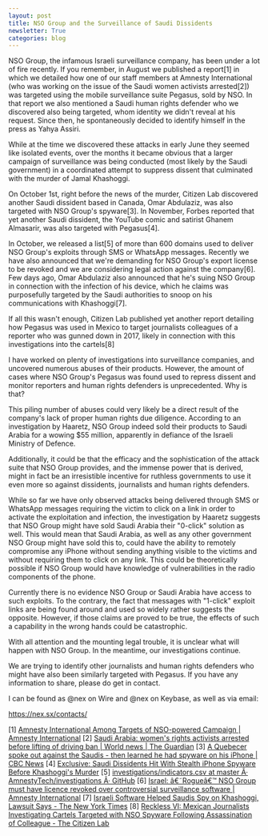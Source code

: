 ```yaml
---
layout: post
title: NSO Group and the Surveillance of Saudi Dissidents
newsletter: True
categories: blog
---
```

NSO Group, the infamous Israeli surveillance company, has been under a lot of fire recently. If you remember, in August we published a report[1] in which we detailed how one of our staff members at Amnesty International (who was working on the issue of the Saudi women activists arrested[2]) was targeted using the mobile surveillance suite Pegasus, sold by NSO. In that report we also mentioned a Saudi human rights defender who we discovered also being targeted, whom identity we didn't reveal at his request. Since then, he spontaneously decided to identify himself in the press as Yahya Assiri.

While at the time we discovered these attacks in early June they seemed like isolated events, over the months it became obvious that a larger campaign of surveillance was being conducted (most likely by the Saudi government) in a coordinated attempt to suppress dissent that culminated with the murder of Jamal Khashoggi.

On October 1st, right before the news of the murder, Citizen Lab discovered another Saudi dissident based in Canada, Omar Abdulaziz, was also targeted with NSO Group's spyware[3]. In November, Forbes reported that yet another Saudi dissident, the YouTube comic and satirist Ghanem Almasarir, was also targeted with Pegasus[4].

In October, we released a list[5] of more than 600 domains used to deliver NSO Group's exploits through SMS or WhatsApp messages. Recently we have also announced that we're demanding for NSO Group's export license to be revoked and we are considering legal action against the company[6]. Few days ago, Omar Abdulaziz also announced that he's suing NSO Group in connection with the infection of his device, which he claims was purposefully targeted by the Saudi authorities to snoop on his communications with Khashoggi[7].

If all this wasn't enough, Citizen Lab published yet another report detailing how Pegasus was used in Mexico to target journalists colleagues of a reporter who was gunned down in 2017, likely in connection with this investigations into the cartels[8]

I have worked on plenty of investigations into surveillance companies, and uncovered numerous abuses of their products. However, the amount of cases where NSO Group's Pegasus was found used to repress dissent and monitor reporters and human rights defenders is unprecedented. Why is that?

This piling number of abuses could very likely be a direct result of the company's lack of proper human rights due diligence. According to an investigation by Haaretz, NSO Group indeed sold their products to Saudi Arabia for a wowing $55 million, apparently in defiance of the Israeli Ministry of Defence.

Additionally, it could be that the efficacy and the sophistication of the attack suite that NSO Group provides, and the immense power that is derived, might in fact be an irresistible incentive for ruthless governments to use it even more so against dissidents, journalists and human rights defenders.

While so far we have only observed attacks being delivered through SMS or WhatsApp messages requiring the victim to click on a link in order to activate the exploitation and infection, the investigation by Haaretz suggests that NSO Group might have sold Saudi Arabia their "0-click" solution as well. This would mean that Saudi Arabia, as well as any other government NSO Group might have sold this to, could have the ability to remotely compromise any iPhone without sending anything visible to the victims and without requiring them to click on any link. This could be theoretically possible if NSO Group would have knowledge of vulnerabilities in the radio components of the phone.

Currently there is no evidence NSO Group or Saudi Arabia have access to such exploits. To the contrary, the fact that messages with "1-click" exploit links are being found around and used so widely rather suggests the opposite. However, if those claims are proved to be true, the effects of such a capability in the wrong hands could be catastrophic.

With all attention and the mounting legal trouble, it is unclear what will happen with NSO Group. In the meantime, our investigations continue.

We are trying to identify other journalists and human rights defenders who might have also been similarly targeted with Pegasus. If you have any information to share, please do get in contact.

I can be found as @nex on Wire and @nex on Keybase, as well as via email:

https://nex.sx/contacts/

[1] [Amnesty International Among Targets of NSO-powered Campaign | Amnesty International](https://www.amnesty.org/en/latest/research/2018/08/amnesty-international-among-targets-of-nso-powered-campaign/)
[2] [Saudi Arabia: women's rights activists arrested before lifting of driving ban | World news | The Guardian](https://www.theguardian.com/world/2018/may/19/saudi-arabia-womens-rights-activists-arrested-before-lifting-of-driving-ban)
[3] [A Quebecer spoke out against the Saudis - then learned he had spyware on his iPhone | CBC News](https://www.cbc.ca/news/technology/omar-abdulaziz-spyware-saudi-arabia-nso-citizen-lab-quebec-1.4845179)
[4] [Exclusive: Saudi Dissidents Hit With Stealth iPhone Spyware Before Khashoggi's Murder](https://www.forbes.com/sites/thomasbrewster/2018/11/21/exclusive-saudi-dissidents-hit-with-stealth-iphone-spyware-before-khashoggis-murder/#5f7751dc2e8b)
[5] [investigations/indicators.csv at master Â· AmnestyTech/investigations Â· GitHub](https://github.com/AmnestyTech/investigations/blob/master/2018-08-01_nso/indicators.csv)
[6] [Israel: â€˜Rogueâ€™ NSO Group must have licence revoked over controversial surveillance software | Amnesty International](https://www.amnesty.org/en/latest/news/2018/11/israelroguenso-group-must-have-licence-revoked-over-controversial-surveillance-software/)
[7] [Israeli Software Helped Saudis Spy on Khashoggi, Lawsuit Says - The New York Times](https://www.nytimes.com/2018/12/02/world/middleeast/saudi-khashoggi-spyware-israel.html)
[8] [Reckless VI: Mexican Journalists Investigating Cartels Targeted with NSO Spyware Following Assassination of Colleague - The Citizen Lab](https://citizenlab.ca/2018/11/mexican-journalists-investigating-cartels-targeted-nso-spyware-following-assassination-colleague/)
